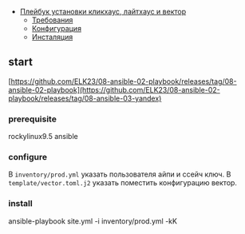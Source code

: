 
- [Плейбук установки кликхаус, лайтхаус и вектор](#start)
  - [Требования](#prerequisite)
  - [Конфигурация](#configure)
  - [Инсталяция](#install)
 
## start

[https://github.com/ELK23/08-ansible-02-playbook/releases/tag/08-ansible-02-playbook](https://github.com/ELK23/08-ansible-02-playbook/releases/tag/08-ansible-03-yandex)

### prerequisite

rockylinux9.5
ansible

### configure

В `inventory/prod.yml` указать пользователя айпи и ссейч ключ.
В `template/vector.toml.j2` указать поместить конфигурацию вектор.

### install

ansible-playbook site.yml -i inventory/prod.yml -kK



